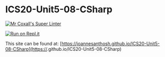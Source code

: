 # ICS20-Unit5-08-CSharp

[![Mr Coxall's Super Linter](https://github.com/joannesanthosh/ICS20-Unit5-08-CSharp/workflows/Mr%20Coxall's%20Super%20Linter/badge.svg)](https://github.com/joannesanthosh/ICS20-Unit5-08-CSharp/actions)

[![Run on Repl.it](https://repl.it/badge/github/joannesanthosh/ICS20-Unit5-08-CSharp)](https://repl.it/github/joannesanthosh/ICS20-Unit5-08-CSharp)

This site can be found at: [https://joannesanthosh.github.io/ICS20-Unit5-08-CSharp](https://<OWNER>.github.io/ICS20-Unit5-08-CSharp)
  
